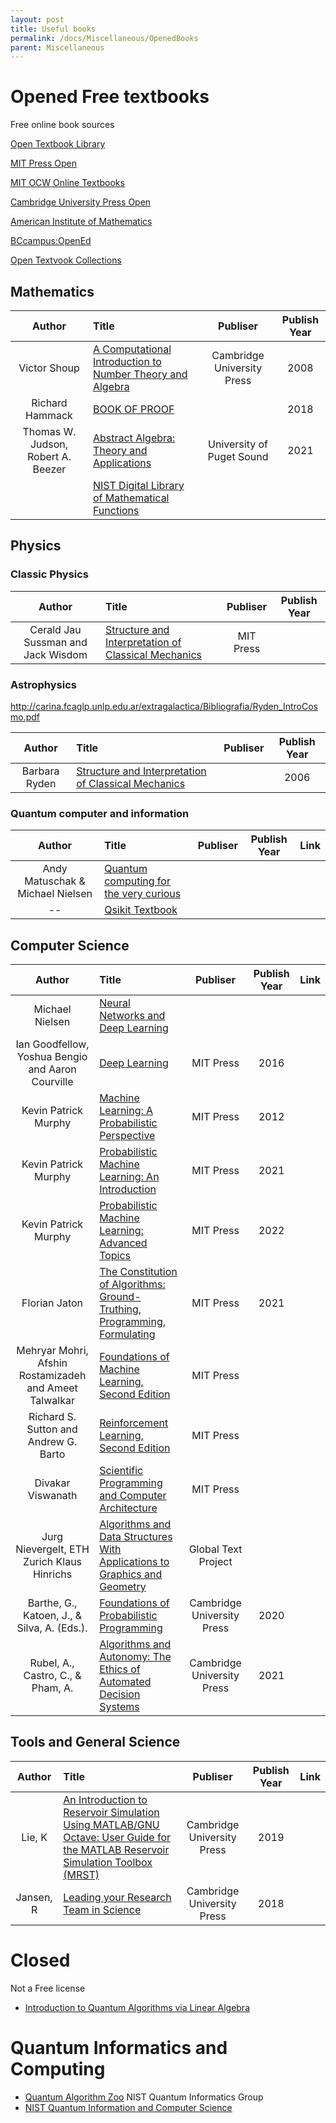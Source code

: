 ```yaml
---
layout: post
title: Useful books
permalink: /docs/Miscellaneous/OpenedBooks
parent: Miscellaneous
---
```


# Opened Free textbooks

Free online book sources

[Open Textbook Library](https://open.umn.edu/opentextbooks/)

[MIT Press Open](https://mitpress.mit.edu/mit-press-open)

[MIT OCW Online Textbooks](https://ocw.mit.edu/courses/online-textbooks/)

[Cambridge University Press Open](https://www.cambridge.org/core/services/open-access-policies/open-access-books)

[American Institute of Mathematics](https://aimath.org/textbooks/approved-textbooks/)

[BCcampus:OpenEd](https://open.bccampus.ca/browse-our-collection/find-open-textbooks/)

[Open Textvook Collections](https://guides.lib.vt.edu/oer/opentextbooks)

## Mathematics

|Author|Title|Publiser|Publish Year|
|:--:|:--|:--:|:--:|
|Victor Shoup|[A Computational Introduction to Number Theory and Algebra](https://shoup.net/ntb/ntb-v2.pdf)|Cambridge University Press|2008|
|Richard Hammack|[BOOK OF PROOF](http://www.people.vcu.edu/~rhammack/BookOfProof/)||2018|
|Thomas W. Judson, Robert A. Beezer|[Abstract Algebra: Theory and Applications](http://abstract.ups.edu/aata/aata.html)|University of Puget Sound|2021|
||[NIST Digital Library of Mathematical Functions](https://dlmf.nist.gov/)|

## Physics

### Classic Physics

|Author|Title|Publiser|Publish Year|
|:--:|:--|:--:|:--:|
|Cerald Jau Sussman and Jack Wisdom| [Structure and Interpretation of Classical Mechanics](https://mitpress.mit.edu/sites/default/files/titles/content/sicm_edition_2/book.html)|MIT Press| |

### Astrophysics

http://carina.fcaglp.unlp.edu.ar/extragalactica/Bibliografia/Ryden_IntroCosmo.pdf

|Author|Title|Publiser|Publish Year|
|:--:|:--|:--:|:--:|
|Barbara Ryden| [Structure and Interpretation of Classical Mechanics](http://carina.fcaglp.unlp.edu.ar/extragalactica/Bibliografia/Ryden_IntroCosmo.pdf)| |2006|

### Quantum computer and information

|Author|Title|Publiser|Publish Year|Link|
|:--:|:--|:--:|:--:|:--:|
|Andy Matuschak & Michael Nielsen|[Quantum computing for the very curious](https://quantum.country/qcvc)||
|--|[Qsikit Textbook](https://qiskit.org/textbook-beta)||

## Computer Science

|Author|Title|Publiser|Publish Year|Link|
|:--:|:--|:--:|:--:|:--:|
|Michael Nielsen|[Neural Networks and Deep Learning](http://neuralnetworksanddeeplearning.com/)||||
|Ian Goodfellow, Yoshua Bengio and Aaron Courville|[Deep Learning](https://www.deeplearningbook.org/)|MIT Press|2016|
|Kevin Patrick Murphy|[Machine Learning: A Probabilistic Perspective](https://probml.github.io/pml-book/book0.html)|MIT Press|2012|
|Kevin Patrick Murphy|[Probabilistic Machine Learning: An Introduction](https://probml.github.io/pml-book/book1.html)|MIT Press|2021|
|Kevin Patrick Murphy|[Probabilistic Machine Learning: Advanced Topics](https://probml.github.io/pml-book/book2.html)|MIT Press|2022|
|Florian Jaton|[The Constitution of Algorithms: Ground-Truthing, Programming, Formulating](https://direct.mit.edu/books/book/5093/The-Constitution-of-AlgorithmsGround-Truthing)|MIT Press|2021||
|Mehryar Mohri, Afshin Rostamizadeh and Ameet Talwalkar|[Foundations of Machine Learning, Second Edition](https://mitpress.ublish.com/ereader/7093/?preview=#page/Cover)|MIT Press|||
|Richard S. Sutton and Andrew G. Barto|[Reinforcement Learning, Second Edition](https://mitpress.ublish.com/book/reinforcement-learning-an-introduction-2)|MIT Press|||
|Divakar Viswanath|[Scientific Programming and Computer Architecture](https://divakarvi.github.io/bk-spca/spca.html)|MIT Press|||
|Jurg Nievergelt, ETH Zurich Klaus Hinrichs|[Algorithms and Data Structures With Applications to Graphics and Geometry](https://open.umn.edu/opentextbooks/textbooks/algorithms-and-data-structures-with-applications-to-graphics-and-geometry)|Global Text Project||
|Barthe, G., Katoen, J., & Silva, A. (Eds.).| [Foundations of Probabilistic Programming](https://www.cambridge.org/core/books/foundations-of-probabilistic-programming/819623B1B5B33836476618AC0621F0EE)|Cambridge University Press|2020|
|Rubel, A., Castro, C., & Pham, A.|[Algorithms and Autonomy: The Ethics of Automated Decision Systems](https://www.cambridge.org/core/services/aop-cambridge-core/content/view/1FB7CBAF929DF33FEB57467CB613899C/9781108841818AR.pdf/Algorithms_and_Autonomy.pdf?event-type=FTLA)|Cambridge University Press|2021|



## Tools and General Science
|Author|Title|Publiser|Publish Year|Link|
|:--:|:--|:--:|:--:|:--:|
|Lie, K| [An Introduction to Reservoir Simulation Using MATLAB/GNU Octave: User Guide for the MATLAB Reservoir Simulation Toolbox (MRST)](https://www.cambridge.org/core/services/aop-cambridge-core/content/view/F48C3D8C88A3F67E4D97D4E16970F894/9781108492430AR.pdf/An_Introduction_to_Reservoir_Simulation_Using_MATLAB_GNU_Octave.pdf?event-type=FTLA)|Cambridge University Press|2019|
|Jansen, R|[Leading your Research Team in Science](https://www.cambridge.org/core/services/aop-cambridge-core/content/view/A3AE4F688A6CBD0155625BEBA3DBF228/9781108701860AR.pdf/Leading_your_Research_Team_in_Science.pdf?event-type=FTLA)|Cambridge University Press|2018|

# Closed

Not a Free license

* [Introduction to Quantum Algorithms via Linear Algebra](https://mitpress.altmetric.com/details/102826410/blogs)


# Quantum Informatics and Computing

* [Quantum Algorithm Zoo](https://quantumalgorithmzoo.org/) NIST Quantum Informatics Group
* [NIST Quantum Information and Computer Science](https://quics.umd.edu/join-quics/undergraduate-students)